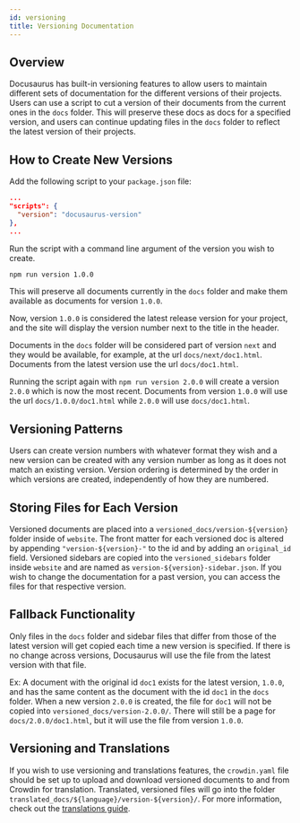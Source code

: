 ```yaml
---
id: versioning
title: Versioning Documentation
---
```


## Overview

Docusaurus has built-in versioning features to allow users to maintain different sets of documentation for the different versions of their projects. Users can use a script to cut a version of their documents from the current ones in the `docs` folder. This will preserve these docs as docs for a specified version, and users can continue updating files in the `docs` folder to reflect the latest version of their projects.

## How to Create New Versions

Add the following script to your `package.json` file:

```json
...
"scripts": {
  "version": "docusaurus-version"
},
...
```

Run the script with a command line argument of the version you wish to create.

```bash
npm run version 1.0.0
```

This will preserve all documents currently in the `docs` folder and make them available as documents for version `1.0.0`.

Now, version `1.0.0` is considered the latest release version for your project, and the site will display the version number next to the title in the header.

Documents in the `docs` folder will be considered part of version `next` and they would be available, for example, at the url `docs/next/doc1.html`. Documents from the latest version use the url `docs/doc1.html`.

Running the script again with `npm run version 2.0.0` will create a version `2.0.0` which is now the most recent. Documents from version `1.0.0` will use the url `docs/1.0.0/doc1.html` while `2.0.0` will use `docs/doc1.html`.


## Versioning Patterns

Users can create version numbers with whatever format they wish and a new version can be created with any version number as long as it does not match an existing version. Version ordering is determined by the order in which versions are created, independently of how they are numbered.

## Storing Files for Each Version

Versioned documents are placed into a `versioned_docs/version-${version}` folder inside of `website`. The front matter for each versioned doc is altered by appending `"version-${version}-"` to the id and by adding an `original_id` field. Versioned sidebars are copied into the `versioned_sidebars` folder inside `website` and are named as `version-${version}-sidebar.json`. If you wish to change the documentation for a past version, you can access the files for that respective version. 

## Fallback Functionality

Only files in the `docs` folder and sidebar files that differ from those of the latest version will get copied each time a new version is specified. If there is no change across versions, Docusaurus will use the file from the latest version with that file.

Ex: A document with the original id `doc1` exists for the latest version, `1.0.0`, and has the same content as the document with the id `doc1` in the `docs` folder. When a new version `2.0.0` is created, the file for `doc1` will not be copied into `versioned_docs/version-2.0.0/`. There will still be a page for `docs/2.0.0/doc1.html`, but it will use the file from version `1.0.0`.

## Versioning and Translations

If you wish to use versioning and translations features, the `crowdin.yaml` file should be set up to upload and download versioned documents to and from Crowdin for translation. Translated, versioned files will go into the folder `translated_docs/${language}/version-${version}/`. For more information, check out the [translations guide](translation.md).
